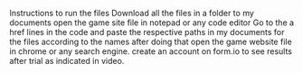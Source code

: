 Instructions to run the files
Download all the files in a folder to my documents
open the game site file in notepad or any code editor
Go to the a href lines in the code and paste the respective paths in my documents for the files according to the names
after doing that open the game website file in chrome or any search engine.
create an account on form.io to see results after trial as indicated in video.
